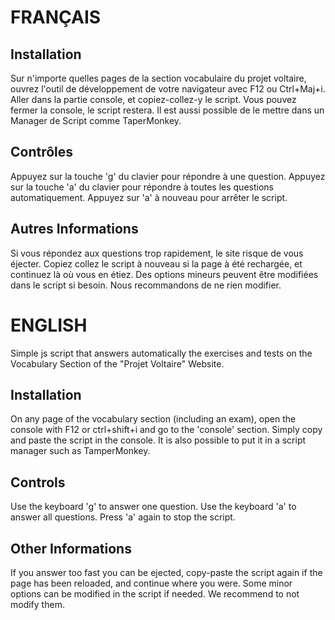 # FRANÇAIS
## Installation
Sur n'importe quelles pages de la section vocabulaire du projet voltaire, ouvrez l'outil de développement de votre navigateur avec F12 ou Ctrl+Maj+i. Aller dans la partie console, et copiez-collez-y le script. Vous pouvez fermer la console, le script restera. 
Il est aussi possible de le mettre dans un Manager de Script comme TaperMonkey.

## Contrôles
Appuyez sur la touche 'g' du clavier pour répondre à une question.
Appuyez sur la touche 'a' du clavier pour répondre à toutes les questions automatiquement. Appuyez sur 'a' à nouveau pour arrêter le script.

## Autres Informations
Si vous répondez aux questions trop rapidement, le site risque de vous éjecter. Copiez collez le script à nouveau si la page à été rechargée, et continuez là où vous en étiez.
Des options mineurs peuvent être modifiées dans le script si besoin. Nous recommandons de ne rien modifier.

# ENGLISH
Simple js script that answers automatically the exercises and tests on the Vocabulary Section of the "Projet Voltaire" Website.

## Installation
On any page of the vocabulary section (including an exam), open the console with F12 or ctrl+shift+i and go to the 'console' section.
Simply copy and paste the script in the console. 
It is also possible to put it in a script manager such as TamperMonkey.

## Controls
Use the keyboard 'g' to answer one question.
Use the keyboard 'a' to answer all questions. Press 'a' again to stop the script.

## Other Informations
If you answer too fast you can be ejected, copy-paste the script again if the page has been reloaded, and continue where you were.
Some minor options can be modified in the script if needed. We recommend to not modify them.


